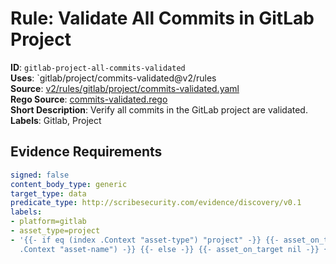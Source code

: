 # Rule: Validate All Commits in GitLab Project

**ID**: `gitlab-project-all-commits-validated`  
**Uses**: `gitlab/project/commits-validated@v2/rules  
**Source**: [v2/rules/gitlab/project/commits-validated.yaml](https://github.com/scribe-public/sample-policies/v2/rules/gitlab/project/commits-validated.yaml)  
**Rego Source**: [commits-validated.rego](https://github.com/scribe-public/sample-policies/v2/rules/gitlab/project/commits-validated.rego)  
**Short Description**: Verify all commits in the GitLab project are validated.  
**Labels**: Gitlab, Project

## Evidence Requirements

```yaml
signed: false
content_body_type: generic
target_type: data
predicate_type: http://scribesecurity.com/evidence/discovery/v0.1
labels:
- platform=gitlab
- asset_type=project
- '{{- if eq (index .Context "asset-type") "project" -}} {{- asset_on_target (index
  .Context "asset-name") -}} {{- else -}} {{- asset_on_target nil -}} {{- end -}}'
```
